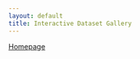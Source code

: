 ```yaml
---
layout: default
title: Interactive Dataset Gallery
---
```


[Homepage](./)

<nav id="breadcrumb"></nav> <!-- Breadcrumb navigation -->

<div id="gallery-root">
    <!-- Gallery content will be dynamically loaded here -->
</div>

<style>
    #gallery-root {
        display: flex;
        flex-wrap: wrap;
        padding: 10px;
    }
    .gallery-image {
        margin: 5px;
        border: 0px solid #ccc;
        max-width: 200px;
        height: auto;
    }
    .directory-link {
        margin: 10px;
        cursor: pointer;
        color: blue;
    }
    #breadcrumb {
        margin-bottom: 20px;
    }
    .breadcrumb-item {
        margin-right: 5px;
        cursor: pointer;
    }
</style>

<script>
    document.addEventListener('DOMContentLoaded', function() {
        loadDirectory(['root']); // Load root directory initially as an array
    });

    function loadDirectory(pathArray) {
        const galleryRoot = document.getElementById('gallery-root');
        const breadcrumb = document.getElementById('breadcrumb');
        galleryRoot.innerHTML = '';
        breadcrumb.innerHTML = '<span class="breadcrumb-item" onclick="loadDirectory([\'root\'])">Root</span>';

        // Update breadcrumb
        let pathSoFar = ['root'];
        for (let i = 1; i < pathArray.length; i++) {
            let part = pathArray[i];
            pathSoFar.push(part);
            breadcrumb.innerHTML += ' / <span class="breadcrumb-item" onclick="loadDirectory([\'' + pathSoFar.join('\',\'') + '\'])">' + part.charAt(0).toUpperCase() + part.slice(1).split('.').join(' > ') + '</span>';
        }

        // Directory-specific content
        const directoryPath = pathArray[pathArray.length - 1];
        if (directoryPath === 'root') {
            galleryRoot.innerHTML += '<div class="directory-link" onclick="loadDirectory([\'root\',\'Natural\'])">Natural</div>';
            galleryRoot.innerHTML += '<div class="directory-link" onclick="loadDirectory([\'root\',\'Manufactured\'])">Manufactured</div>';
        } else if (directoryPath === 'Natural') {
            galleryRoot.innerHTML += '<div class="directory-link" onclick="loadDirectory([\'root\',\'Natural\',\'Sagui\'])">Sagui</div>';            
            //galleryRoot.innerHTML += '<div class="directory-link" onclick="loadDirectory([\'root\'])">Back to Root</div>';
        } else if (directoryPath === 'Sagui') {
            galleryRoot.innerHTML += '<a href="https://drive.google.com/file/d/1uTwbW5jrwS7s80ChtzwjefIILOC_T15P/view?usp=drive_link" target="_blank"><img class="gallery-image" src="https://drive.google.com/thumbnail?id=1uTwbW5jrwS7s80ChtzwjefIILOC_T15P" alt="Source"></a>';
            galleryRoot.innerHTML += '<a href="https://drive.google.com/file/d/1YeEan01FkK-LcBF8KN3_WzNFn3SOW9Ua/view?usp=drive_link" target="_blank"><img class="gallery-image" src="https://drive.google.com/thumbnail?id=1YeEan01FkK-LcBF8KN3_WzNFn3SOW9Ua" alt="Sample 1"></a>';
            //galleryRoot.innerHTML += '<div class="directory-link" onclick="loadDirectory([\'root\', \'Natural\'])">Back to "Natural"</div>';
        } else if (directoryPath === 'Manufactured') {
            galleryRoot.innerHTML += '<img class="gallery-image" src="https://drive.google.com/uc?export=view&id=YOUR_IMAGE_ID_3" alt="Image 3">';
            galleryRoot.innerHTML += '<img class="gallery-image" src="https://drive.google.com/uc?export=view&id=YOUR_IMAGE_ID_4" alt="Image 4">';
            //galleryRoot.innerHTML += '<div class="directory-link" onclick="loadDirectory([\'root\'])">Back to Root</div>';
        }
        // Add more conditions for other subdirectories
    }
</script>
